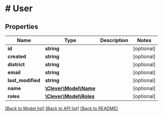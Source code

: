 # # User

## Properties

Name | Type | Description | Notes
------------ | ------------- | ------------- | -------------
**id** | **string** |  | [optional]
**created** | **string** |  | [optional]
**district** | **string** |  | [optional]
**email** | **string** |  | [optional]
**last_modified** | **string** |  | [optional]
**name** | [**\Clever\Model\Name**](Name.md) |  | [optional]
**roles** | [**\Clever\Model\Roles**](Roles.md) |  | [optional]

[[Back to Model list]](../../README.md#models) [[Back to API list]](../../README.md#endpoints) [[Back to README]](../../README.md)
